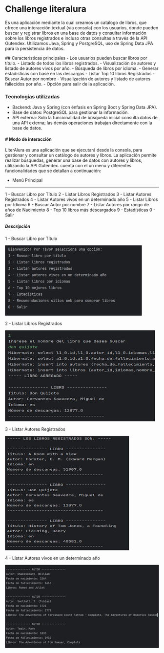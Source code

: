 # Challenge literalura
<p>
Es una aplicación mediante la cual creamos un catálogo de libros, que ofrece una interacción textual (vía consola) con los usuarios,  donde pueden buscar y registrar libros en una base de datos y consultar información sobre los libros registrados e incluso otras consultas a través de la API Gutendex. Utilizamos Java, Spring y PostgreSQL, uso de Spring Data JPA para la persistencia de datos.
</p>
## Características principales
- Los usuarios pueden buscar libros por título.
- Listado de todos los libros registrados.
- Visualización de autores y listado de autores vivos por año.
- Búsqueda de libros por idioma.
- Generar estadisticas con base en las descargas
- Listar Top 10 libros Registrados
- Buscar Autor por nombre
- Visualización de autores y listado de autores fallecidos por año.
- Opción para salir de la aplicación.

### Tecnologías utilizadas
- Backend: Java y Spring (con énfasis en Spring Boot y Spring Data JPA).
- Base de datos: PostgreSQL para gestionar la información.
- API externa: Solo la funcionalidad de búsqueda inicial consulta datos de una API externa; las demás operaciones trabajan directamente con la base de datos.


#### # Modo de interacción
LiterAlura es una aplicación que se ejecutará desde la consola, para gestionar y consultar un catálogo de autores y libros. La aplicación permite realizar búsquedas, generar una base de datos con autores y libros, utilizando la API Gutendex.
cuenta con el un menu y diferentes funcionalidades que se detallan a continuación:
- Menú Principal
**************************************************
1 - Buscar Libro por Título
2 - Listar Libros Registrados
3 - Listar Autores Registrados
4 - Listar Autores vivos en un determinado año
5 - Listar Libros por Idioma
6 - Buscar Autor por nombre
7 - Listar Autores por rango de años de Nacimiento
8 - Top 10 libros más descargados
9 - Estadísticas
0 - Salir
##### Descripción
<p>1 - Buscar Libro por Título</p>

![](img/menu.png)

<p>2 - Listar Libros Registrados</p>

![](img/opcion1.png)

<p>3 - Listar Autores Registrados</p>

![](img/2opcionlibrosregistrados.png)

<p>4 - Listar Autores vivos en un determinado año</p>

![](img/opcion3autoresregistrados.png)


